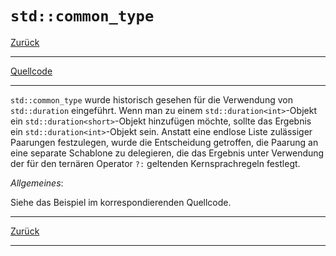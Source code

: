 # `std::common_type`

[Zurück](../../Readme.md)

---

[Quellcode](CommonType.cpp)

---

`std::common_type` wurde historisch gesehen für die Verwendung von
`std::duration` eingeführt. Wenn man zu einem `std::duration<int>`-Objekt
ein `std::duration<short>`-Objekt hinzufügen möchte,
sollte das Ergebnis ein `std::duration<int>`-Objekt sein.
Anstatt eine endlose Liste zulässiger Paarungen festzulegen, wurde die Entscheidung getroffen,
die Paarung an eine separate Schablone zu delegieren, die das Ergebnis unter Verwendung
der für den ternären Operator `?:` geltenden Kernsprachregeln festlegt.

*Allgemeines*:

Siehe das Beispiel im korrespondierenden Quellcode.

---

[Zurück](../../Readme.md)

---
